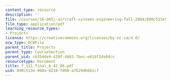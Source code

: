 ```yaml
---
content_type: resource
description: ''
file: /courses/16-885j-aircraft-systems-engineering-fall-2004/890c513e968a82107d00a7629db6b1c7_f_111_final_b_42_86.pdf
file_type: application/pdf
learning_resource_types:
- Projects
license: https://creativecommons.org/licenses/by-nc-sa/4.0/
ocw_type: OCWFile
parent_title: Projects
parent_type: CourseSection
parent_uid: c6354de9-439f-4863-7bec-e616f2da8dcc
resourcetype: Document
title: f_111_final_b_42_86.pdf
uid: 890c513e-968a-8210-7d00-a7629db6b1c7
---
```

